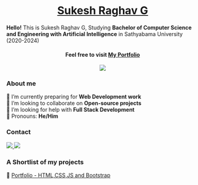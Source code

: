 <h1 align="center"><a href="https://sukesh02.github.io/">Sukesh Raghav G</a></h1>

**Hello!** This is Sukesh Raghav G, Studying **Bachelor of Computer Science and Engineering with Artificial Intelligence** in Sathyabama University (2020-2024)
<h4 align="center">
 Feel free to visit <a href="https://sukesh02.github.io/" target="_blank"> My Portfolio </a><br>
</h4>

<!--Profile views counter-->
<p align=center><img src="https://komarev.com/ghpvc/?username=sukesh02&color=ff5656&style=flat-square"></img></p>

<!--About Me-->
### About me
🔸 I’m currently preparing for **Web Development work**<br>
🔸 I’m looking to collaborate on **Open-source projects**<br>
🔸 I’m looking for help with **Full Stack Development**<br>
🔸 Pronouns: **He/Him**<br>

<!--Contact details-->
### Contact 
<p>
 <a target="_blank" href="https://www.linkedin.com/in/sukesh-raghav-a3b8391b0/">
 <img src = "https://img.shields.io/badge/LinkedIn-0077B5?style=for-the-badge&logo=linkedin&logoColor=white">
 </a>
 <a target="_blank" href="mailto:sukeshraghav@gmail.com">
 <img src = "https://img.shields.io/badge/Gmail-D14836?style=for-the-badge&logo=gmail&logoColor=white">
 </a>
</p>

<!--Projects-->
### A Shortlist of my projects
🔸 [Portfolio - HTML,CSS,JS and Bootstrap](https://sukesh02.github.io/)<br>
<br>



</p>

